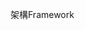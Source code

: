 <span data-ttu-id="211a7-101">架構</span><span class="sxs-lookup"><span data-stu-id="211a7-101">Framework</span></span>